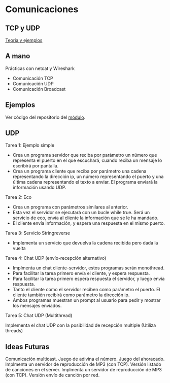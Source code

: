 # Comunicaciones

## TCP y UDP

[Teoría y ejemplos](https://psp2dam.github.io/psp_pages/es/unit4/)

## A mano

Prácticas con netcat y Wireshark

- Comunicación TCP
- Comunicación UDP
- Comunicación Broadcast

## Ejemplos

Ver código del repositorio del [módulo](https://github.com/JorgeDuenasLerin/programacion-de-servicios-y-procesos/tree/main/ut03).

## UDP

Tarea 1: Ejemplo simple

- Crea un programa servidor que reciba por parámetro un número que representa el puerto en el que escuchará, cuando reciba un mensaje lo escribirá por pantalla.
- Crea un programa cliente que reciba por parámetro una cadena representando la dirección ip, un número representando el puerto y una última cadena representando el texto a enviar. El programa enviará la información usando UDP.

Tarea 2: Eco

- Crea un programa con parámetros similares al anterior.
- Esta vez el servidor se ejecutará con un bucle while true. Será un servicio de eco, envía al cliente la información que se le ha mandado.
- El cliente envía información, y espera una respuesta en el mismo puerto.

Tarea 3: Servicio Stringreverse

- Implementa un servicio que devuelva la cadena recibida pero dada la vuelta

Tarea 4: Chat UDP (envío-recepción alternativo)

- Implmenta un chat cliente-servidor, estos programas serán monothread.
- Para facilitar la tarea primero envía el cliente, y espera respuesta.
- Para facilitar la tarea primero espera respuesta el servidor, y luego envía respuesta.
- Tanto el cliente como el servidor reciben como parámetro el puerto. El cliente también recibirá como parámetro la dirección ip.
- Ambos programas muestran un prompt al usuario para pedir y mostrar los mensajes enviados.

Tarea 5: Chat UDP (Multithread)

Implementa el chat UDP con la posibilidad de recepción multiple (Utiliza threads)

## Ideas Futuras

Comunicación multicast.
Juego de adivina el número.
Juego del ahoracado.
Implmenta un servidor de reproducción de MP3 (con TCP). Versión listado de canciones en el server.
Implmenta un servidor de reproducción de MP3 (con TCP). Versión envío de canción por red.

